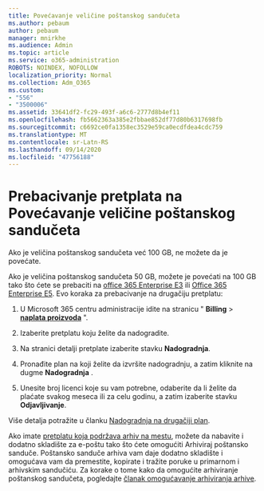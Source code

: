 ```yaml
---
title: Povećavanje veličine poštanskog sandučeta
ms.author: pebaum
author: pebaum
manager: mnirkhe
ms.audience: Admin
ms.topic: article
ms.service: o365-administration
ROBOTS: NOINDEX, NOFOLLOW
localization_priority: Normal
ms.collection: Adm_O365
ms.custom:
- "556"
- "3500006"
ms.assetid: 33641df2-fc29-493f-a6c6-2777d8b4ef11
ms.openlocfilehash: fb5662363a385e2fbbae852df77d80b6317698fb
ms.sourcegitcommit: c6692ce0fa1358ec3529e59ca0ecdfdea4cdc759
ms.translationtype: MT
ms.contentlocale: sr-Latn-RS
ms.lasthandoff: 09/14/2020
ms.locfileid: "47756188"
---
```

# <a name="switch-subscriptions-to-increase-mailbox-size"></a>Prebacivanje pretplata na Povećavanje veličine poštanskog sandučeta

Ako je veličina poštanskog sandučeta već 100 GB, ne možete da je povećate.
  
Ako je veličina poštanskog sandučeta 50 GB, možete je povećati na 100 GB tako što ćete se prebaciti na [office 365 Enterprise E3](https://products.office.com/business/office-365-enterprise-e3-business-software) ili [Office 365 Enterprise E5](https://products.office.com/business/office-365-enterprise-e5-business-software). Evo koraka za prebacivanje na drugačiju pretplatu:
  
1. U Microsoft 365 centru administracije idite na stranicu " **Billing** \> **[naplata proizvoda](https://go.microsoft.com/fwlink/p/?linkid=842054)** ".

2. Izaberite pretplatu koju želite da nadogradite.

3. Na stranici detalji pretplate izaberite stavku **Nadogradnja**.

4. Pronađite plan na koji želite da izvršite nadogradnju, a zatim kliknite na dugme **Nadogradnja** .

5. Unesite broj licenci koje su vam potrebne, odaberite da li želite da plaćate svakog meseca ili za celu godinu, a zatim izaberite stavku **Odjavljivanje**.

Više detalja potražite u članku [Nadogradnja na drugačiji plan](https://docs.microsoft.com/microsoft-365/commerce/subscriptions/upgrade-to-different-plan).

Ako imate [pretplatu koja podržava arhiv na mestu](https://docs.microsoft.com/office365/servicedescriptions/exchange-online-archiving-service-description/exchange-online-archiving-service-description), možete da nabavite i dodatno skladište za e-poštu tako što ćete omogućiti Arhiviraj poštansko sanduče. Poštansko sanduče arhiva vam daje dodatno skladište i omogućava vam da premestite, kopirate i tražite poruke u primarnom i arhivskim sandučiću. Za korake o tome kako da omogućite arhiviranje poštanskog sandučeta, pogledajte [članak omogućavanje arhiviranja arhive](https://docs.microsoft.com/microsoft-365/compliance/enable-archive-mailboxes).